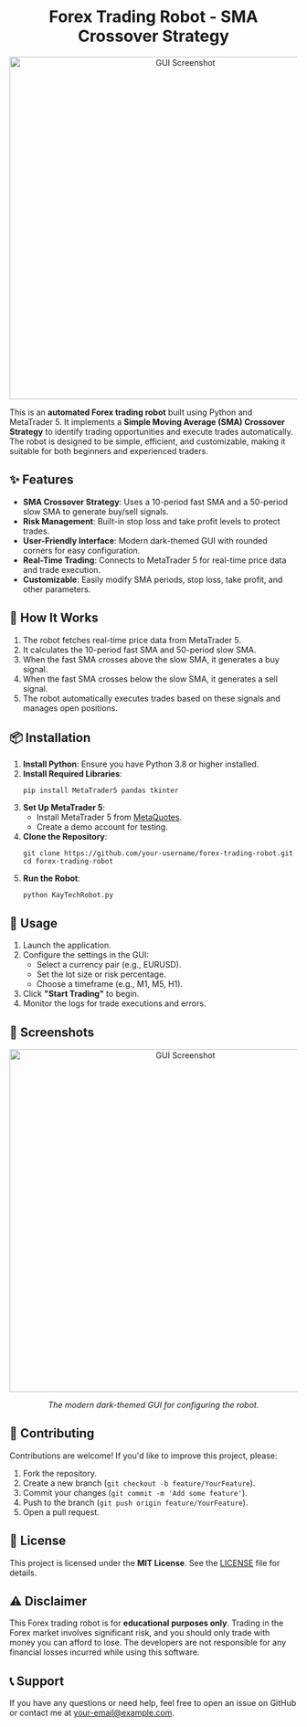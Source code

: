<h1 align="center">Forex Trading Robot - SMA Crossover Strategy</h1>
<p align="center">
  <img src="https://github.com/user-attachments/assets/9bcc92a8-1bc1-409c-9125-dc26adb526f9" alt="GUI Screenshot" width="600">
</p><p>This is an <strong>automated Forex trading robot</strong> built using Python and MetaTrader 5. It implements a <strong>Simple Moving Average (SMA) Crossover Strategy</strong> to identify trading opportunities and execute trades automatically. The robot is designed to be simple, efficient, and customizable, making it suitable for both beginners and experienced traders.</p>

<h2>✨ Features</h2><ul>
  <li><strong>SMA Crossover Strategy</strong>: Uses a 10-period fast SMA and a 50-period slow SMA to generate buy/sell signals.</li>
  <li><strong>Risk Management</strong>: Built-in stop loss and take profit levels to protect trades.</li>
  <li><strong>User-Friendly Interface</strong>: Modern dark-themed GUI with rounded corners for easy configuration.</li>
  <li><strong>Real-Time Trading</strong>: Connects to MetaTrader 5 for real-time price data and trade execution.</li>
  <li><strong>Customizable</strong>: Easily modify SMA periods, stop loss, take profit, and other parameters.</li>
</ul>

<h2>🚀 How It Works</h2>
<ol>
  <li>The robot fetches real-time price data from MetaTrader 5.</li>
  <li>It calculates the 10-period fast SMA and 50-period slow SMA.</li>
  <li>When the fast SMA crosses above the slow SMA, it generates a buy signal.</li>
  <li>When the fast SMA crosses below the slow SMA, it generates a sell signal.</li>
  <li>The robot automatically executes trades based on these signals and manages open positions.</li>
</ol>

<h2>📦 Installation</h2>
<ol>
  <li><strong>Install Python</strong>: Ensure you have Python 3.8 or higher installed.</li>
  <li><strong>Install Required Libraries</strong>:
    <pre><code>pip install MetaTrader5 pandas tkinter</code></pre>
  </li>
  <li><strong>Set Up MetaTrader 5</strong>:
    <ul>
      <li>Install MetaTrader 5 from <a href="https://www.metatrader5.com/">MetaQuotes</a>.</li>
      <li>Create a demo account for testing.</li>
    </ul>
  </li>
  <li><strong>Clone the Repository</strong>:
    <pre><code>git clone https://github.com/your-username/forex-trading-robot.git
cd forex-trading-robot</code></pre>
  </li>
  <li><strong>Run the Robot</strong>:
    <pre><code>python KayTechRobot.py</code></pre>
  </li>
</ol>

<h2>🎯 Usage</h2>
<ol>
  <li>Launch the application.</li>
  <li>Configure the settings in the GUI:
    <ul>
      <li>Select a currency pair (e.g., EURUSD).</li>
      <li>Set the lot size or risk percentage.</li>
      <li>Choose a timeframe (e.g., M1, M5, H1).</li>
    </ul>
  </li>
  <li>Click <strong>"Start Trading"</strong> to begin.</li>
  <li>Monitor the logs for trade executions and errors.</li>
</ol>

<h2>📸 Screenshots</h2>
<p align="center">
  <img src="https://github.com/user-attachments/assets/9bcc92a8-1bc1-409c-9125-dc26adb526f9" alt="GUI Screenshot" width="600">
</p>
<p align="center"><em>The modern dark-themed GUI for configuring the robot.</em></p>

<h2>🤝 Contributing</h2>
<p>Contributions are welcome! If you'd like to improve this project, please:</p>
<ol>
  <li>Fork the repository.</li>
  <li>Create a new branch (<code>git checkout -b feature/YourFeature</code>).</li>
  <li>Commit your changes (<code>git commit -m 'Add some feature'</code>).</li>
  <li>Push to the branch (<code>git push origin feature/YourFeature</code>).</li>
  <li>Open a pull request.</li>
</ol>

<h2>📜 License</h2>
<p>This project is licensed under the <strong>MIT License</strong>. See the <a href="LICENSE">LICENSE</a> file for details.</p>

<h2>⚠️ Disclaimer</h2>
<p>This Forex trading robot is for <strong>educational purposes only</strong>. Trading in the Forex market involves significant risk, and you should only trade with money you can afford to lose. The developers are not responsible for any financial losses incurred while using this software.</p>

<h2>📞 Support</h2>
<p>If you have any questions or need help, feel free to open an issue on GitHub or contact me at <a href="mailto:your-email@example.com">your-email@example.com</a>.</p>
